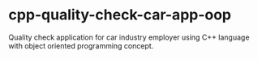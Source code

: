 # cpp-quality-check-car-app-oop
Quality check application for car industry employer using C++ language with object oriented programming concept.
